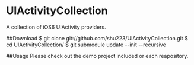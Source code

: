 UIActivityCollection
====================

A collection of iOS6 UIActivity providers.

##Download
    $ git clone git://github.com/shu223/UIActivityCollection.git
    $ cd UIActivityCollection/
    $ git submodule update --init --recursive

##Usage
Please check out the demo project included or each reapository.